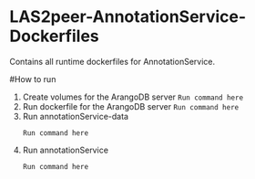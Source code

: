 # LAS2peer-AnnotationService-Dockerfiles
Contains all runtime dockerfiles for AnnotationService.

#How to run
1. Create volumes for the ArangoDB server `Run command here` 
2. Run dockerfile for the ArangoDB server `Run command here` 
3. Run annotationService-data
	```
	Run command here
	```
4. Run annotationService
	```
	Run command here
	```
